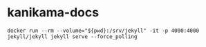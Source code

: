 # kanikama-docs

```
docker run --rm --volume="${pwd}:/srv/jekyll" -it -p 4000:4000 jekyll/jekyll jekyll serve --force_polling
```